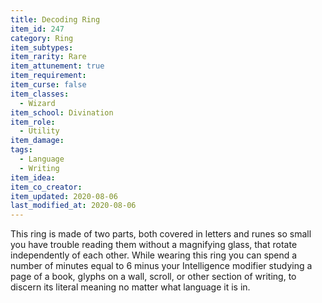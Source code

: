 ```yaml
---
title: Decoding Ring
item_id: 247
category: Ring
item_subtypes:
item_rarity: Rare
item_attunement: true
item_requirement:
item_curse: false
item_classes:
  - Wizard
item_school: Divination
item_role:
  - Utility
item_damage:
tags:
  - Language
  - Writing
item_idea:
item_co_creator:
item_updated: 2020-08-06
last_modified_at: 2020-08-06
---
```


This ring is made of two parts, both covered in letters and runes so small you have trouble reading them without a magnifying glass, that rotate independently of each other. While wearing this ring you can spend a number of minutes equal to 6 minus your Intelligence modifier studying a page of a book, glyphs on a wall, scroll, or other section of writing, to discern its literal meaning no matter what language it is in.
